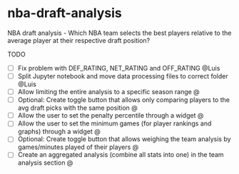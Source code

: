 # nba-draft-analysis
 NBA draft analysis - Which NBA team selects the best players relative to the average player at their respective draft position?


TODO
- [ ] Fix problem with DEF_RATING, NET_RATING and OFF_RATING @Luis
- [ ] Split Jupyter notebook and move data processing files to correct folder @Luis
- [ ] Allow limiting the entire analysis to a specific season range @
- [ ] Optional: Create toggle button that allows only comparing players to the avg draft picks with the same position @
- [ ] Allow the user to set the penalty percentile through a widget @
- [ ] Allow the user to set the minimum games (for player rankings and graphs) through a widget @
- [ ] Optional: Create toggle button that allows weighing the team analysis by games/minutes played of their players @
- [ ] Create an aggregated analysis (combine all stats into one) in the team analysis section @
